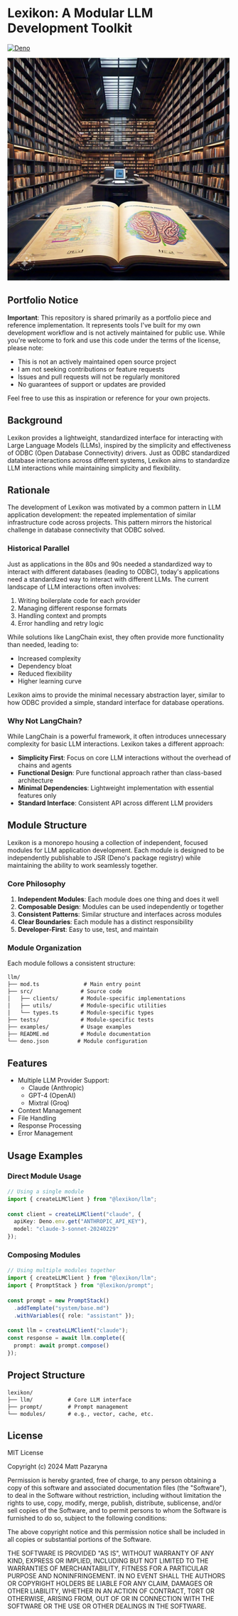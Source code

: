 # Lexikon: A Modular LLM Development Toolkit

[![Deno](https://github.com/mpazaryna/lexikon/actions/workflows/deno.yml/badge.svg)](https://github.com/mpazaryna/lexikon/actions/workflows/deno.yml)

<img src="/assets/logo.jpeg" width="500" alt="Lexikon Logo">

## Portfolio Notice

**Important**: This repository is shared primarily as a portfolio piece and reference implementation. It represents tools I've built for my own development workflow and is not actively maintained for public use. While you're welcome to fork and use this code under the terms of the license, please note:

- This is not an actively maintained open source project
- I am not seeking contributions or feature requests
- Issues and pull requests will not be regularly monitored
- No guarantees of support or updates are provided

Feel free to use this as inspiration or reference for your own projects.

## Background

Lexikon provides a lightweight, standardized interface for interacting with Large Language Models (LLMs), inspired by the simplicity and effectiveness of ODBC (Open Database Connectivity) drivers. Just as ODBC standardized database interactions across different systems, Lexikon aims to standardize LLM interactions while maintaining simplicity and flexibility.

## Rationale

The development of Lexikon was motivated by a common pattern in LLM application development: the repeated implementation of similar infrastructure code across projects. This pattern mirrors the historical challenge in database connectivity that ODBC solved.

### Historical Parallel

Just as applications in the 80s and 90s needed a standardized way to interact with different databases (leading to ODBC), today's applications need a standardized way to interact with different LLMs. The current landscape of LLM interactions often involves:

1. Writing boilerplate code for each provider
2. Managing different response formats
3. Handling context and prompts
4. Error handling and retry logic

While solutions like LangChain exist, they often provide more functionality than needed, leading to:

- Increased complexity
- Dependency bloat
- Reduced flexibility
- Higher learning curve

Lexikon aims to provide the minimal necessary abstraction layer, similar to how ODBC provided a simple, standard interface for database operations.

### Why Not LangChain?

While LangChain is a powerful framework, it often introduces unnecessary complexity for basic LLM interactions. Lexikon takes a different approach:

- **Simplicity First**: Focus on core LLM interactions without the overhead of chains and agents
- **Functional Design**: Pure functional approach rather than class-based architecture
- **Minimal Dependencies**: Lightweight implementation with essential features only
- **Standard Interface**: Consistent API across different LLM providers

## Module Structure

Lexikon is a monorepo housing a collection of independent, focused modules for LLM application development. Each module is designed to be independently publishable to JSR (Deno's package registry) while maintaining the ability to work seamlessly together.

### Core Philosophy

1. **Independent Modules**: Each module does one thing and does it well
2. **Composable Design**: Modules can be used independently or together
3. **Consistent Patterns**: Similar structure and interfaces across modules
4. **Clear Boundaries**: Each module has a distinct responsibility
5. **Developer-First**: Easy to use, test, and maintain

### Module Organization

Each module follows a consistent structure:

```
llm/
├── mod.ts              # Main entry point
├── src/               # Source code
│   ├── clients/       # Module-specific implementations
│   ├── utils/         # Module-specific utilities
│   └── types.ts       # Module-specific types
├── tests/             # Module-specific tests
├── examples/          # Usage examples
├── README.md          # Module documentation
└── deno.json         # Module configuration
```

## Features

- Multiple LLM Provider Support:
  - Claude (Anthropic)
  - GPT-4 (OpenAI)
  - Mixtral (Groq)
- Context Management
- File Handling
- Response Processing
- Error Management

## Usage Examples

### Direct Module Usage

```typescript
// Using a single module
import { createLLMClient } from "@lexikon/llm";

const client = createLLMClient("claude", {
  apiKey: Deno.env.get("ANTHROPIC_API_KEY"),
  model: "claude-3-sonnet-20240229"
});
```

### Composing Modules

```typescript
// Using multiple modules together
import { createLLMClient } from "@lexikon/llm";
import { PromptStack } from "@lexikon/prompt";

const prompt = new PromptStack()
  .addTemplate("system/base.md")
  .withVariables({ role: "assistant" });

const llm = createLLMClient("claude");
const response = await llm.complete({
  prompt: await prompt.compose()
});
```

## Project Structure

```
lexikon/
├── llm/           # Core LLM interface
├── prompt/        # Prompt management
└── modules/       # e.g., vector, cache, etc.
```

## License

MIT License

Copyright (c) 2024 Matt Pazaryna

Permission is hereby granted, free of charge, to any person obtaining a copy
of this software and associated documentation files (the "Software"), to deal
in the Software without restriction, including without limitation the rights
to use, copy, modify, merge, publish, distribute, sublicense, and/or sell
copies of the Software, and to permit persons to whom the Software is
furnished to do so, subject to the following conditions:

The above copyright notice and this permission notice shall be included in all
copies or substantial portions of the Software.

THE SOFTWARE IS PROVIDED "AS IS", WITHOUT WARRANTY OF ANY KIND, EXPRESS OR
IMPLIED, INCLUDING BUT NOT LIMITED TO THE WARRANTIES OF MERCHANTABILITY,
FITNESS FOR A PARTICULAR PURPOSE AND NONINFRINGEMENT. IN NO EVENT SHALL THE
AUTHORS OR COPYRIGHT HOLDERS BE LIABLE FOR ANY CLAIM, DAMAGES OR OTHER
LIABILITY, WHETHER IN AN ACTION OF CONTRACT, TORT OR OTHERWISE, ARISING FROM,
OUT OF OR IN CONNECTION WITH THE SOFTWARE OR THE USE OR OTHER DEALINGS IN THE
SOFTWARE.